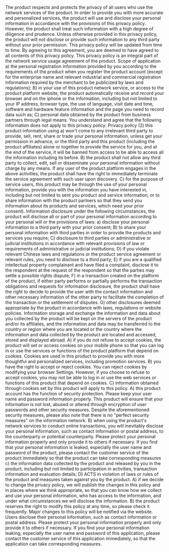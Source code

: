The product respects and protects the privacy of all users who use the network services of the product. In order to provide you with more accurate and personalized services, the product will use and disclose your personal information in accordance with the provisions of this privacy policy. However, the product shall treat such information with a high degree of diligence and prudence. Unless otherwise provided in this privacy policy, the product will not disclose or provide such information to any third party without your prior permission. This privacy policy will be updated from time to time. By agreeing to this agreement, you are deemed to have agreed to all contents of this privacy policy. This privacy policy is an integral part of the network service usage agreement of the product.
Scope of application a) the personal registration information provided by you according to the requirements of the product when you register the product account (except for the enterprise name and relevant industrial and commercial registration information required by the merchant to be publicized by laws and regulations); B) in your use of this product network service, or access to the product platform website, the product automatically receive and record your browser and on the iphone or the information, including but not limited to your IP address, browser type, the use of language, visit date and time, software and hardware feature information and the page you need to record data such as; C) personal data obtained by the product from business partners through legal means. You understand and agree that the following information does not apply to this privacy policy: Privacy policy (2) this product information using a) won't come to any irrelevant third party to provide, sell, rent, share or trade your personal information, unless get your permission in advance, or the third party and this product (including the product affiliates) alone or together to provide the service for you, and at the end of the service, it will be banned from access to be able to access all the information including its before. B) the product shall not allow any third party to collect, edit, sell or disseminate your personal information without charge by any means. If any user of the product platform engages in the above activities, the product shall have the right to immediately terminate the service agreement with such user upon discovery. C) for the purpose of service users, this product may be through the use of your personal information, provide you with the information you have interested in, including but not limited to sent you product and service information, or to share information with the product partners so that they send you information about its products and services, which need your prior consent).
Information disclosure under the following circumstances, the product will disclose all or part of your personal information according to your personal will or the provisions of laws: a) disclose your personal information to a third party with your prior consent; B) to share your personal information with third parties in order to provide the products and services you require; C) disclosure to third parties or administrative or judicial institutions in accordance with relevant provisions of law or requirements of administrative or judicial institutions; D) if you violate relevant Chinese laws and regulations or the product service agreement or relevant rules, you need to disclose to a third party; E) if you are a qualified intellectual property complainant and have filed a complaint, disclose it to the respondent at the request of the respondent so that the parties may settle a possible rights dispute; F) in a transaction created on the platform of the product, if either party performs or partially performs the transaction obligations and requests for information disclosure, the product shall have the right to decide to provide the user with the contact information and other necessary information of the other party to facilitate the completion of the transaction or the settlement of disputes. G) other disclosures deemed appropriate by the product in accordance with laws, regulations or website policies.
Information storage and exchange the information and data about you collected by the product will be kept on the servers of the product and/or its affiliates, and the information and data may be transferred to the country or region where you are located or the country where the information and data collected by the product are located and accessed, stored and displayed abroad. A) if you do not refuse to accept cookies, the product will set or access cookies on your mobile phone so that you can log in or use the services or functions of the product platform that depend on cookies. Cookies are used in this product to provide you with more thoughtful and personalized services, including promotion services. B) you have the right to accept or reject cookies. You can reject cookies by modifying your browser Settings. However, if you choose to refuse to accept cookies, you may not be able to log in or use the web services or functions of this product that depend on cookies. C) information obtained through cookies set by this product will apply to this policy. A) this product account has the function of security protection. Please keep your user name and password information properly. This product will ensure that your information is not lost, abused or altered through encryption of user passwords and other security measures. Despite the aforementioned security measures, please also note that there is no "perfect security measures" on the information network. B) when using the product's network services to conduct online transactions, you will inevitably disclose your personal information, such as contact information or postal address, to the counterparty or potential counterparty. Please protect your personal information properly and only provide it to others if necessary. If you find that your personal information is leaked, especially the user name and password of the product, please contact the customer service of the product immediately so that the product can take corresponding measures c) the information data collected by the product and released by you in the product, including but not limited to participation in activities, transaction information and evaluation details; D) ACTS in violation of laws or rules of the product and measures taken against you by the product. A) if we decide to change the privacy policy, we will publish the changes in this policy and in places where we think appropriate, so that you can know how we collect and use your personal information, who has access to the information, and under what circumstances we will disclose the information. B) the product reserves the right to modify this policy at any time, so please check it frequently. Major changes to this policy will be notified via the website. Users disclose their personal information, such as contact information or postal address. Please protect your personal information properly and only provide it to others if necessary. If you find your personal information leaking, especially the user name and password of this application, please contact the customer service of this application immediately, so that the application can take corresponding measures.
